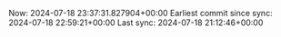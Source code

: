 Now: 2024-07-18 23:37:31.827904+00:00 Earliest commit since sync: 2024-07-18 22:59:21+00:00 Last sync: 2024-07-18 21:12:46+00:00
